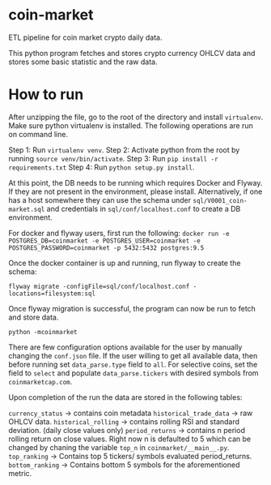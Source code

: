 # coin-market
ETL pipeline for coin market crypto daily data.

This python program fetches and stores crypto currency OHLCV data
and stores some basic statistic and the raw data.

# How to run

After unzipping the file, go to the root of the directory and install `virtualenv`. Make sure python virtualenv is installed.
The following operations are run on command line.

Step 1: Run `virtualenv venv`.
Step 2: Activate python from the root by running `source venv/bin/activate`.
Step 3: Run `pip install -r requirements.txt`
Step 4: Run `python setup.py install`.

At this point, the DB needs to be running which requires Docker and Flyway. If they are not present in the environment,
please install. Alternatively, if one has a host somewhere they can use the schema under `sql/V0001_coin-market.sql`
and credentials in `sql/conf/localhost.conf` to create a DB environment.

For docker and flyway users, first run the following:
```docker run -e POSTGRES_DB=coinmarket -e POSTGRES_USER=coinmarket -e POSTGRES_PASSWORD=coinmarket -p 5432:5432 postgres:9.5```

Once the docker container is up and running, run flyway to create the schema:

`flyway migrate -configFile=sql/conf/localhost.conf -locations=filesystem:sql`

Once flyway migration is successful, the program can now be run to fetch and store data. 

`python -mcoinmarket`

There are few configuration options available for the user by manually changing the `conf.json` file. If the user willing to get all available data, then before running set `data_parse.type` field to `all`. For selective coins, set the field to `select` and populate `data_parse.tickers` with desired symbols from `coinmarketcap.com`.

Upon completion of the run the data are stored in the following tables:

`currency_status` -> contains coin metadata
`historical_trade_data` -> raw OHLCV data.
`historical_rolling` -> contains rolling RSI and standard deviation. (daily close values only)
`period_returns` -> contains n period rolling return on close values. Right now n is defaulted to 5 which can be changed by       chaning the variable `top_n` in `coinmarket/__main__.py`.
`top_ranking` -> Contains top 5 tickers/ symbols evaluated period_returns.
`bottom_ranking` -> Contains bottom 5 symbols for the aforementioned metric.

